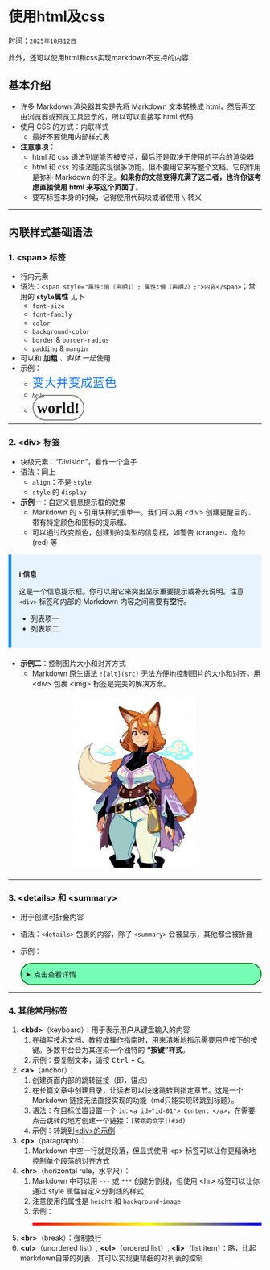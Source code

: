 # 使用html及css

时间：`2025年10月12日`

此外，还可以使用html和css实现markdown不支持的内容

## 基本介绍

- 许多 Markdown 渲染器其实是先将 Markdown 文本转换成 html，然后再交由浏览器或预览工具显示的，所以可以直接写 html 代码
- 使用 CSS 的方式：内联样式
  - 最好不要使用内部样式表
- **注意事项**：
  - html 和 css 语法到底能否被支持，最后还是取决于使用的平台的渲染器
  - html 和 css 的语法能实现很多功能，但不要用它来写整个文档。它的作用是弥补 Markdown 的不足。**如果你的文档变得充满了这二者，也许你该考虑直接使用 html 来写这个页面了**。
  - 要写标签本身的时候，记得使用代码块或者使用 `\` 转义

---

## 内联样式基础语法

### 1. \<span> 标签

- 行内元素
- 语法：`<span style="属性:值（声明1）; 属性:值（声明2）;">内容</span>`；常用的 **`style`属性** 见下
  - `font-size`
  - `font-family`
  - `color`
  - `background-color`
  - `border` & `border-radius`
  - `padding` & `margin`
- 可以和 **加粗** 、*斜体* 一起使用
- 示例：
  - <span style="font-size:24px; color:#0f78ff;">变大并变成蓝色</span>
  - <span style="font-size:12px; font-family:cambria;">*hello*</span>
  - <span style="font-size:30px; font-family:cambria; padding:7px; border:2.5px solid grey; border-radius: 30px;">**world!**</span>

---

### 2. \<div> 标签

- 块级元素：“Division”，看作一个盒子
- 语法：同上
  - `align`：不是 `style`
  - `style` 的 `display`
- **示例一**：自定义信息提示框的效果
  - Markdown 的 `>` 引用块样式很单一。我们可以用 \<div> 创建更醒目的、带有特定颜色和图标的提示框。
  - 可以通过改变颜色，创建别的类型的信息框，如警告 (orange)、危险 (red) 等

<div style="background-color: #e7f3fe; border-left: 6px solid #2196F3; padding: 15px; margin-bottom: 20px;">
  
  <a id="information"> **ℹ️ 信息** </a>
  
这是一个信息提示框。你可以用它来突出显示重要提示或补充说明。注意 `<div>` 标签和内部的 Markdown 内容之间需要有**空行**。
  
- 列表项一
- 列表项二
  
</div>

- **示例二**：控制图片大小和对齐方式
  - Markdown 原生语法 `![alt](src)` 无法方便地控制图片的大小和对齐。用 \<div> 包裹 \<img> 标签是完美的解决方案。

<div align="center" style="margin: 20px 0;">
  <img src="./images/4-1-Align_test.png" alt="Align_test" style="max-width: 50%; height: auto;">
</div>

---

### 3. \<details> 和 \<summary>

- 用于创建可折叠内容
- 语法：`<details>` 包裹的内容，除了 `<summary>` 会被显示，其他都会被折叠
- 示例：

    <details style="border:2px solid #0f7811; padding:10px; border-radius:25px; background-color:#0f78;">
        <summary>点击查看详情</summary>

        以下为折叠内容：

        style="border:2px solid #0f7811; padding:10px; border-radius:25px; background-color:#0f78;

    </details>

---

### 4. 其他常用标签

1. **\<kbd>**（keyboard）：用于表示用户从键盘输入的内容
   1. 在编写技术文档、教程或操作指南时，用来清晰地指示需要用户按下的按键。多数平台会为其渲染一个独特的 **“按键”样式**。
   2. 示例：要复制文本，请按 <kbd>Ctrl</kbd> + <kbd>C</kbd>。
2. **\<a>**（anchor）：
   1. 创建页面内部的跳转链接（即，锚点）
   2. 在长篇文章中创建目录，让读者可以快速跳转到指定章节。这是一个 Markdown 链接无法直接实现的功能（md只能实现转跳到标题）。
   3. 语法：在目标位置设置一个 `id`: `<a id="id-01"> Content </a>`，在需要点击跳转的地方创建一个链接：`[转跳的文字](#id)`
   4. 示例：转跳到[\<div>的示例](#information)
3. **\<p>**（paragraph）：
   1. Markdown 中空一行就是段落，但显式使用 \<p> 标签可以让你更精确地控制单个段落的对齐方式
4. **\<hr>**（horizontal rule，水平尺）：
   1. Markdown 中可以用 `---` 或 `***` 创建分割线，但使用 \<hr> 标签可以让你通过 style 属性自定义分割线的样式
   2. 注意使用的属性是 `height` 和 `background-image`
   3. 示例：<hr style="height: 5px; background-image: linear-gradient(to right, red, yellow, blue);">
5. **\<br>**（break）：强制换行
6. **\<ul>**（unordered list）, **\<ol>**（ordered list）, **\<li>**（list item）：略，比起markdown自带的列表，其可以实现更精细的对列表的控制

